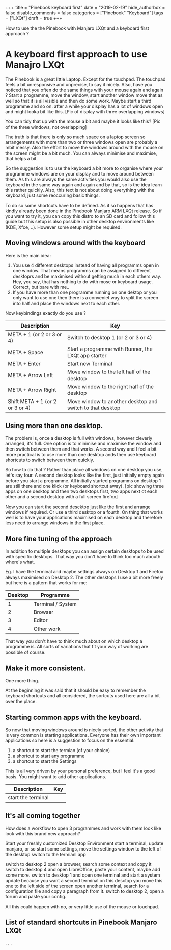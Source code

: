 +++
title = "Pinebook keyboard first"
date = "2019-02-19"
hide_authorbox = false
disable_comments = false
categories = ["Pinebook" "Keyboard"]
tags = ["LXQt"]
draft = true
+++

How to use the the Pinebook with Manjaro LXQt and a keyboard first approach ?

<!--more-->

# A keyboard first approach to use Manajro LXQt


The Pinebook is a great little Laptop. Except for the touchpad. The touchpad feels a bit unresponsive and unprecise, to say it nicely. Also, have you noticed that you often do the same things with your mouse again and again ?
Start a programme, move the window, start another window move that as well so that it is all visible and then do some work. Maybe start a third programme and so on.
after a while your display has a lot of windows open and might looka bit like this.
[Pic of display with three overlapping windows]


You can tidy that up with the mouse a bit and maybe it looks like this?
[Pic of the three windows, not overlapping]

The truth is that there is only so much space on a laptop screen so arrangements with more than two or three windows open are probably a mbit messy. Also the effort to move the windows around with the mouse on the screen might be a bit much. You can always minimise and maximise, that helps a bit.

So the suggestion is to use the keyboard a bit more to organise where your programme windows are on your display and to move around  between them. As this are always the same activities you would also use the keyboard in the same way again and again and by that, so is the idea learn this rather quickly. Also, this text is not about doing everything with the keyboard, just some reoccuring basic things.

To do so some shortcuts have to be defined. As it so happens that has kindly already been done  in the Pinebook Manjaro ARM LXQt release. So if you want to try it, you can copy this distro to an SD card and follow this guide but this setup is also possible in  other desktop environments like (KDE, Xfce, ..). However some setup might be required.

## Moving windows around with the keyboard

Here is the  main idea:
1. You use 4 different desktops instead of having all programms open in one window.  That means programms can be assigned to different desktoprs and be maximised without getting much in each others way. Hey, you say, that has nothing to do with mose or keyboard usage. Correct, but bare with me..
2. If you have more than one programme running on one dektop or you only want to use one then there is a conveniet way to split the screen into half and place the windows next to each other.



Now keybindings exactly do you use ?

| Description               | Key                                                 |
| ---                       | ---                                                 |
| META + 1 (or 2 or 3 or 4) | Switch to desktop 1 (or 2 or 3 or 4)                |
| META + Space              | Start a programme with Runner, the LXQt app starter |
| META + Enter              | Start new Terminal                                  |
| META + Arrow Left         | Move window to the left half of the desktop         |
| META + Arrow Right        | Move window to the right half of the desktop        |
| Shift META + 1 (or 2 or 3 or 4) | Move window to another desktop and switch to that desktop   |

## Using more than one desktop.

The problem is, once a desktop is full with windows, however cleverly arranged, it's full.
One option is to minimise and maximise the window and then switch between them and that works.
A second way and I feel a bit more practical is to use more than one desktop ands then use keyboard shortcuts to switch between them quickly.

So how to do that ?
Rather than place all windows on one desktop you use, let's say four. A second desktop looks like the first, just initially empty again before you start a programme. All initially started programms on desktop 1 are still there and one klick (or keyboard shortcut away).
[pic showing three apps on one desktop and then two desktops first, two apps next ot each other and a second desktop with a full screen firefox]


Now you can start the second descktop just like the first and arrange windows if required. Or use a third desktop or a fourth. On thing that works well is to have your applications maximised on each desktop and therefore less need to arrange windows in the first place.



## More fine tuning of the approach

In addition to multiple desktops you can assign certain desktops to be used with specific desktops. That way you don't have to think too much abouth where's what.

Eg. I have the terminal and maybe settings always on Desktop 1 and Firefox always maximised on Desktop 2. The other desktops I use a bit more freely but here is a pattern that works for me:


| Desktop | Programme |
| -----   | -----     |
| 1       | Terminal / System |
| 2       | Browser   |
| 3       | Editor    |
| 4       | Other work      |
That way you don't have to think much about on which desktop a programme is. All sorts of variations that fit your way of working are possible of course.




## Make it more consistent.

One more thing.

At the beginning it was said that it should be easy to remember the keyboard shortcuts and all considered, the sortcuts used here are all a bit over the place.



## Starting common apps with the keyboard.

So now that moving windows around is nicely sorted, the other activity that is very common is starting applications.
Everyone has their own important applications so here is a suggestion to focus on the essential:

1. a shortcut to start the termian (of your choice)
2. a shortcut to start any programme
3. a shortcut to start the Settings

This is all very driven by your personal preference, but I feel it's a good basis. You might want to add other applications.

| Description | Key |
| --- | --- |
| start the terminal |


## It's all coming together

How does a workflow to open 3 programmes and work with them look like look with this brand new approach?

Start your freshly customized Desktop Environment
start a terminal, update manjaro, or so
start some settings, move the settings window to the left of the desktop
switch to the termianl app

switch to desktop 2
open a browser, search some context and copy it
switch to desktop 4 and open LibreOffice, paste your content, maybe add some more.
switch to desktop 1 and open one terminal and start a system update
because you want a second terminal on this desctop you move this one to the left side of the screen
open another terminal, search for a configuration file and copy a paragraph from it.
switch to desktop 2, open a forum and paste your config.

All this could happen with no, or very little use of the mouse or touchpad.

## List of standard shortcuts in Pinebook Manjaro LXQt

.
.
.
